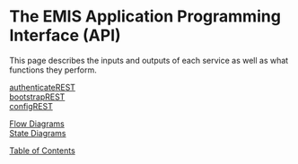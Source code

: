 # The EMIS Application Programming Interface (API) #

This page describes the inputs and outputs of each service as well as what functions they perform.

[authenticateREST](http://code.google.com/p/electronic-mis/wiki/authenticateREST)<br>
<a href='http://code.google.com/p/electronic-mis/wiki/bootstrapREST'>bootstrapREST</a><br>
<a href='http://code.google.com/p/electronic-mis/wiki/configREST'>configREST</a>

<a href='http://code.google.com/p/electronic-mis/wiki/Flow_Diagrams'>Flow Diagrams</a><br>
<a href='http://code.google.com/p/electronic-mis/wiki/State_Diagrams'>State Diagrams</a>

<a href='http://code.google.com/p/electronic-mis/wiki/Table_Of_Contents'>Table of Contents</a>